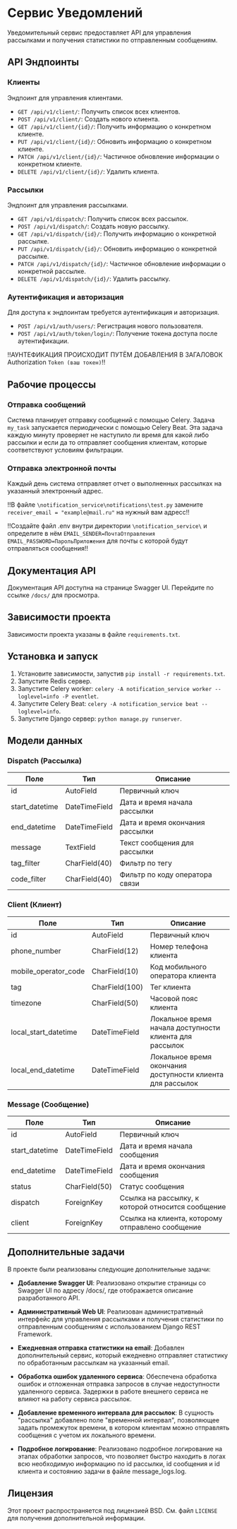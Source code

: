 # Сервис Уведомлений

Уведомительный сервис предоставляет API для управления рассылками и получения статистики по отправленным сообщениям.

## API Эндпоинты

### Клиенты

Эндпоинт для управления клиентами.

- `GET /api/v1/client/`: Получить список всех клиентов.
- `POST /api/v1/client/`: Создать нового клиента.
- `GET /api/v1/client/{id}/`: Получить информацию о конкретном клиенте.
- `PUT /api/v1/client/{id}/`: Обновить информацию о конкретном клиенте.
- `PATCH /api/v1/client/{id}/`: Частичное обновление информации о конкретном клиенте.
- `DELETE /api/v1/client/{id}/`: Удалить клиента.

### Рассылки

Эндпоинт для управления рассылками.

- `GET /api/v1/dispatch/`: Получить список всех рассылок.
- `POST /api/v1/dispatch/`: Создать новую рассылку.
- `GET /api/v1/dispatch/{id}/`: Получить информацию о конкретной рассылке.
- `PUT /api/v1/dispatch/{id}/`: Обновить информацию о конкретной рассылке.
- `PATCH /api/v1/dispatch/{id}/`: Частичное обновление информации о конкретной рассылке.
- `DELETE /api/v1/dispatch/{id}/`: Удалить рассылку.
  
### Аутентификация и авторизация
Для доступа к эндпоинтам требуется аутентификация и авторизация.

- `POST /api/v1/auth/users/`: Регистрация нового пользователя.
- `POST /api/v1/auth/token/login/`: Получение токена доступа после аутентификации.

!!АУНТЕФИКАЦИЯ ПРОИСХОДИТ ПУТЁМ ДОБАВЛЕНИЯ В ЗАГАЛОВОК Authorization `Token (ваш токен)`!!

## Рабочие процессы

### Отправка сообщений

Система планирует отправку сообщений с помощью Celery. Задача `my_task` запускается периодически с помощью Celery Beat. Эта задача каждую минуту проверяет не наступило ли время для какой либо рассылки и если да то отправляет сообщения клиентам, которые соответствуют условиям фильтрации.

### Отправка электронной почты

Каждый день система отправляет отчет о выполненных рассылках на указанный электронный адрес.

!!В файле `\notification_service\notifications\test.py`  замените `receiver_email = "example@mail.ru"` на нужный вам адресс!!

!!Создайте файл .env внутри директории `\notification_service\` и определите в нём `EMAIL_SENDER=ПочтаОтправления
EMAIL_PASSWORD=ПарольПриложения` для почты с которой будут отправляться сообщения!!


## Документация API

Документация API доступна на странице Swagger UI. Перейдите по ссылке `/docs/` для просмотра.

## Зависимости проекта

Зависимости проекта указаны в файле `requirements.txt`.

## Установка и запуск

1. Установите зависимости, запустив `pip install -r requirements.txt`.
2. Запустите Redis сервер.
3. Запустите Celery worker: `celery -A notification_service worker --loglevel=info -P eventlet`.
4. Запустите Celery Beat: `celery -A notification_service beat --loglevel=info`.
5. Запустите Django сервер: `python manage.py runserver`.

## Модели данных

### Dispatch (Рассылка)

| Поле            | Тип               | Описание                                                     |
|-----------------|-------------------|--------------------------------------------------------------|
| id              | AutoField         | Первичный ключ                                               |
| start_datetime  | DateTimeField     | Дата и время начала рассылки                                 |
| end_datetime    | DateTimeField     | Дата и время окончания рассылки                              |
| message         | TextField         | Текст сообщения для рассылки                                 |
| tag_filter      | CharField(40)     | Фильтр по тегу                                               |
| code_filter     | CharField(40)     | Фильтр по коду оператора связи                               |

### Client (Клиент)

| Поле               | Тип               | Описание                                                     |
|--------------------|-------------------|--------------------------------------------------------------|
| id                 | AutoField         | Первичный ключ                                               |
| phone_number       | CharField(12)     | Номер телефона клиента                                       |
| mobile_operator_code | CharField(10)   | Код мобильного оператора клиента                             |
| tag                | CharField(100)    | Тег клиента                                                  |
| timezone           | CharField(50)     | Часовой пояс клиента                                         |
| local_start_datetime | DateTimeField   | Локальное время начала доступности клиента для рассылок       |
| local_end_datetime | DateTimeField    | Локальное время окончания доступности клиента для рассылок    |

### Message (Сообщение)

| Поле            | Тип               | Описание                                                     |
|-----------------|-------------------|--------------------------------------------------------------|
| id              | AutoField         | Первичный ключ                                               |
| start_datetime  | DateTimeField     | Дата и время начала сообщения                                |
| end_datetime    | DateTimeField     | Дата и время окончания сообщения                             |
| status          | CharField(50)     | Статус сообщения                                             |
| dispatch        | ForeignKey        | Ссылка на рассылку, к которой относится сообщение             |
| client          | ForeignKey        | Ссылка на клиента, которому отправлено сообщение              |


## Дополнительные задачи

В проекте были реализованы следующие дополнительные задачи:

- **Добавление Swagger UI**: Реализовано открытие страницы со Swagger UI по адресу /docs/, где отображается описание разработанного API.

- **Административный Web UI**: Реализован административный интерфейс для управления рассылками и получения статистики по отправленным сообщениям с использованием Django REST Framework.

- **Ежедневная отправка статистики на email**: Добавлен дополнительный сервис, который ежедневно отправляет статистику по обработанным рассылкам на указанный email.

- **Обработка ошибок удаленного сервиса**: Обеспечена обработка ошибок и отложенная отправка запросов в случае недоступности удаленного сервиса. Задержки в работе внешнего сервиса не влияют на работу сервиса рассылок.

- **Добавление временного интервала для рассылок**: В сущность "рассылка" добавлено поле "временной интервал", позволяющее задать промежуток времени, в котором клиентам можно отправлять сообщения с учетом их локального времени.

- **Подробное логирование**: Реализовано подробное логирование на этапах обработки запросов, что позволяет быстро находить в логах всю необходимую информацию по id рассылки, id сообщения и id клиента и состоянию задачи в файле message_logs.log.


## Лицензия

Этот проект распространяется под лицензией BSD. См. файл `LICENSE` для получения дополнительной информации.
